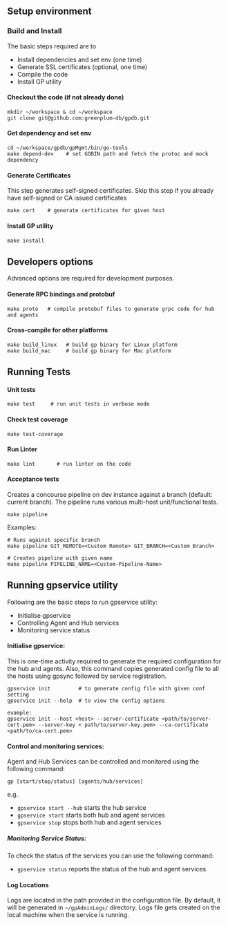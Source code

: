 ## Setup environment

### Build and Install
The basic steps required are to
- Install dependencies and set env (one time)
- Generate SSL certificates (optional, one time)
- Compile the code
- Install GP utility

#### Checkout the code (if not already done)
```
mkdir ~/workspace & cd ~/workspace
git clone git@github.com:greenplum-db/gpdb.git
```

#### Get dependency and set env
```
cd ~/workspace/gpdb/gpMgmt/bin/go-tools
make depend-dev    # set GOBIN path and fetch the protoc and mock dependency
```

#### Generate Certificates
This step generates self-signed certificates. Skip this step if you already have
self-signed or CA issued certificates
```
make cert    # generate certificates for given host
```

#### Install GP utility
```
make install
```

## Developers options
Advanced options are required for development purposes.

#### Generate RPC bindings and protobuf
```
make proto   # compile protobuf files to generate grpc code for hub and agents
```

#### Cross-compile for other platforms
```
make build_linux   # build gp binary for Linux platform
make build_mac     # build gp binary for Mac platform
```
## Running Tests

#### Unit tests
```
make test     # run unit tests in verbose mode
```

#### Check test coverage
```
make test-coverage
```

#### Run Linter
```
make lint       # run linter on the code
```

#### Acceptance tests
Creates a concourse pipeline on dev instance against a branch (default: current branch).
The pipeline runs various multi-host unit/functional tests.
```
make pipeline
```
Examples:
```
# Runs against specific branch
make pipeline GIT_REMOTE=<Custom Remote> GIT_BRANCH=<Custom Branch>

# Creates pipeline with given name
make pipeline PIPELINE_NAME=<Custom-Pipeline-Name> 
```

## Running gpservice utility
Following are the basic steps to run gpservice utility:
- Initialise gpservice
- Controlling Agent and Hub services
- Monitoring service status

#### Initialise gpservice:
This is one-time activity required to generate the required configuration
for the hub and agents. Also, this command copies generated config file to all
the hosts using gpsync followed by service registration.

```
gpservice init         # to generate config file with given conf setting
gpservice init --help  # to view the config options

example:
gpservice init --host <host> --server-certificate <path/to/server-cert.pem> --server-key < path/to/server-key.pem> --ca-certificate <path/to/ca-cert.pem>
```

#### Control and monitoring services:
Agent and Hub Services can be controlled and monitored using the following command:
```
gp [start/stop/status] [agents/hub/services]
```
e.g.
- `gpservice start --hub` starts the hub service
- `gpservice start` starts both hub and agent services
- `gpservice stop` stops both hub and agent services

##### Monitoring Service Status:
To check the status of the services you can use the following command:
- `gpservice status` reports the status of the hub and agent services

#### Log Locations
Logs are located in the path provided in the configuration file.
By default, it will be generated in `~/gpAdminLogs/` directory.
Logs file gets created on the local machine when the service is running. 

